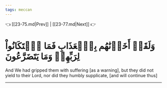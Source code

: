 ```yaml
---
tags: meccan
---
```


👈 [[23-75.md|Prev]] | [[23-77.md|Next]] 👉

# وَلَقَدۡ أَخَذۡنَٰهُم بِٱلۡعَذَابِ فَمَا ٱسۡتَكَانُواْ لِرَبِّهِمۡ وَمَا يَتَضَرَّعُونَ

And We had gripped them with suffering [as a warning], but they did not yield to their Lord, nor did they humbly supplicate, [and will continue thus]

---

